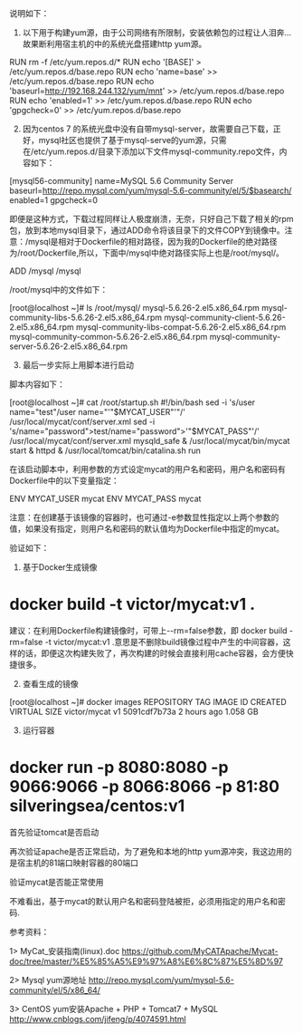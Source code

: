 说明如下：

1. 以下用于构建yum源，由于公司网络有所限制，安装依赖包的过程让人泪奔…故果断利用宿主机的中的系统光盘搭建http yum源。

RUN rm -f /etc/yum.repos.d/*
RUN  echo '[BASE]' > /etc/yum.repos.d/base.repo
RUN  echo 'name=base' >> /etc/yum.repos.d/base.repo
RUN  echo 'baseurl=http://192.168.244.132/yum/mnt' >> /etc/yum.repos.d/base.repo
RUN  echo 'enabled=1' >> /etc/yum.repos.d/base.repo
RUN  echo 'gpgcheck=0' >> /etc/yum.repos.d/base.repo

2. 因为centos 7 的系统光盘中没有自带mysql-server，故需要自己下载，正好，mysql社区也提供了基于mysql-serve的yum源，只需在/etc/yum.repos.d/目录下添加以下文件mysql-community.repo文件，内容如下：

[mysql56-community]
name=MySQL 5.6 Community Server
baseurl=http://repo.mysql.com/yum/mysql-5.6-community/el/5/$basearch/
enabled=1
gpgcheck=0

即便是这种方式，下载过程同样让人极度崩溃，无奈，只好自己下载了相关的rpm包，放到本地mysql目录下，通过ADD命令将该目录下的文件COPY到镜像中。注意：/mysql是相对于Dockerfile的相对路径，因为我的Dockerfile的绝对路径为/root/Dockerfile,所以，下面中/mysql中绝对路径实际上也是/root/mysql/。

ADD /mysql /mysql

/root/mysql中的文件如下：

[root@localhost ~]# ls /root/mysql/
mysql-5.6.26-2.el5.x86_64.rpm                   mysql-community-libs-5.6.26-2.el5.x86_64.rpm
mysql-community-client-5.6.26-2.el5.x86_64.rpm  mysql-community-libs-compat-5.6.26-2.el5.x86_64.rpm
mysql-community-common-5.6.26-2.el5.x86_64.rpm  mysql-community-server-5.6.26-2.el5.x86_64.rpm

3. 最后一步实际上用脚本进行启动

脚本内容如下：

[root@localhost ~]# cat /root/startup.sh 
#!/bin/bash
sed -i 's/user name="test"/user name=\"'"$MYCAT_USER"'"/' /usr/local/mycat/conf/server.xml
sed -i 's/name="password">test/name="password">'"$MYCAT_PASS"'/' /usr/local/mycat/conf/server.xml
mysqld_safe & /usr/local/mycat/bin/mycat start & httpd & /usr/local/tomcat/bin/catalina.sh run

在该启动脚本中，利用参数的方式设定mycat的用户名和密码，用户名和密码有Dockerfile中的以下变量指定：

ENV MYCAT_USER mycat
ENV MYCAT_PASS mycat

注意：在创建基于该镜像的容器时，也可通过-e参数显性指定以上两个参数的值，如果没有指定，则用户名和密码的默认值均为Dockerfile中指定的mycat。

验证如下：

1. 基于Docker生成镜像

# docker build -t victor/mycat:v1 .

建议：在利用Dockerfile构建镜像时，可带上--rm=false参数，即 docker build -rm=false -t victor/mycat:v1 .意思是不删除build镜像过程中产生的中间容器，这样的话，即便这次构建失败了，再次构建的时候会直接利用cache容器，会方便快捷很多。

2. 查看生成的镜像

[root@localhost ~]# docker images
REPOSITORY          TAG                 IMAGE ID            CREATED             VIRTUAL SIZE
victor/mycat        v1                  5091cdf7b73a        2 hours ago         1.058 GB

3. 运行容器

# docker run -p 8080:8080 -p 9066:9066 -p 8066:8066 -p 81:80 silveringsea/centos:v1

首先验证tomcat是否启动

 

再次验证apache是否正常启动，为了避免和本地的http yum源冲突，我这边用的是宿主机的81端口映射容器的80端口

 

验证mycat是否能正常使用

不难看出，基于mycat的默认用户名和密码登陆被拒，必须用指定的用户名和密码.

参考资料：

1> MyCat_安装指南(linux).doc https://github.com/MyCATApache/Mycat-doc/tree/master/%E5%85%A5%E9%97%A8%E6%8C%87%E5%8D%97

2> Mysql yum源地址 http://repo.mysql.com/yum/mysql-5.6-community/el/5/x86_64/

3> CentOS yum安装Apache + PHP + Tomcat7 + MySQL http://www.cnblogs.com/jifeng/p/4074591.html